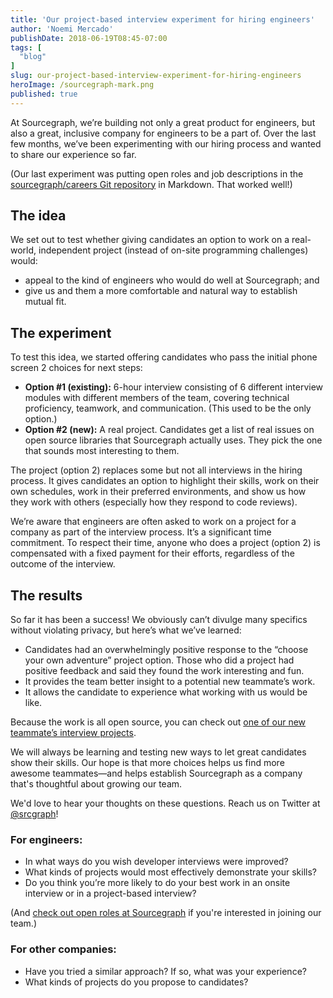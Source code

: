 ```yaml
---
title: 'Our project-based interview experiment for hiring engineers'
author: 'Noemi Mercado'
publishDate: 2018-06-19T08:45-07:00
tags: [
  "blog"
]
slug: our-project-based-interview-experiment-for-hiring-engineers
heroImage: /sourcegraph-mark.png
published: true
---
```


At Sourcegraph, we’re building not only a great product for engineers, but also a great, inclusive company for engineers to be a part of. Over the last few months, we’ve been experimenting with our hiring process and wanted to share our experience so far. 

(Our last experiment was putting open roles and job descriptions in the [sourcegraph/careers Git repository](https://github.com/sourcegraph/careers) in Markdown. That worked well!)

## The idea
We set out to test whether giving candidates an option to work on a real-world, independent project (instead of on-site programming challenges) would:

- appeal to the kind of engineers who would do well at Sourcegraph; and
- give us and them a more comfortable and natural way to establish mutual fit.

## The experiment
To test this idea, we  started offering candidates who pass the initial phone screen 2 choices for next steps:

- **Option #1 (existing):** 6-hour interview consisting of 6 different interview modules with different members of the team, covering technical proficiency, teamwork, and communication. (This used to be the only option.)
- **Option #2 (new):** A real project. Candidates get a list of real issues on open source libraries that Sourcegraph actually uses. They pick the one that sounds most interesting to them. 

The project (option 2) replaces some but not all interviews in the hiring process. It gives candidates an option to highlight their skills, work on their own schedules, work in their preferred environments, and show us how they work with others (especially how they respond to code reviews). 

We’re aware that engineers are often asked to work on a project for a company as part of the interview process. It’s a significant time  commitment. To respect their time, anyone who does a project (option 2)  is compensated with a fixed payment for their efforts, regardless of the outcome of the interview. 

## The results
So far it has been a success! We obviously can’t divulge many specifics without violating privacy, but here’s what we’ve learned:

- Candidates had an overwhelmingly positive response to the “choose your own adventure” project option. Those who did a project had positive feedback and said they found the work interesting and fun.
- It provides the team better insight to a potential new teammate’s work.
- It allows the candidate to experience what working with us would be like.

Because the work is all open source, you can check out [one of our new teammate’s interview projects](https://sourcegraph.com/github.com/sourcegraph/go-langserver/-/commit/7f84cdc942f706cf3e36bdbd5c5bf6e1f8cb044b).

We will always be learning and testing new ways to let great candidates show their skills. Our hope is that more choices helps us find more awesome teammates—and helps establish Sourcegraph as a company that's thoughtful about growing our team. 

We'd love to hear your thoughts on these questions. Reach us on Twitter at [@srcgraph](https://twitter.com/srcgraph)!


### For engineers:
- In what ways do you wish developer interviews were improved?
- What kinds of projects would most effectively demonstrate your skills?
- Do you think you’re more likely to do your best work in an onsite interview or in a project-based interview?

(And [check out open roles at Sourcegraph](https://github.com/sourcegraph/careers) if you're interested in joining our team.)

### For other companies:
- Have you tried a similar approach? If so, what was your experience?
- What kinds of projects do you propose to candidates?
